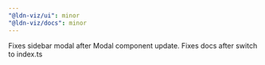 ```yaml
---
"@ldn-viz/ui": minor
"@ldn-viz/docs": minor
---
```


Fixes sidebar modal after Modal component update. Fixes docs after switch to index.ts
